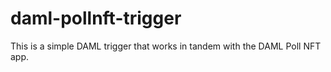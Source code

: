 # daml-pollnft-trigger

This is a simple DAML trigger that works in tandem with the DAML Poll NFT app.